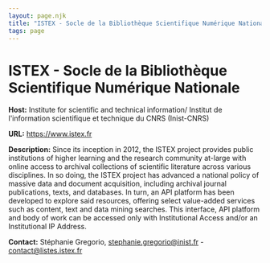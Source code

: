 ```yaml
---
layout: page.njk
title: "​​ISTEX - Socle de la Bibliothèque Scientifique Numérique Nationale"
tags: page
---
```

# ​​ISTEX - Socle de la Bibliothèque Scientifique Numérique Nationale
**Host:** Institute for scientific and technical information/ Institut de l'information scientifique et technique du CNRS (Inist-CNRS)


**URL:** <https://www.istex.fr>


**Description:** Since its inception in 2012, the ISTEX project provides public institutions of higher learning and the research community at-large with online access to archival collections of scientific literature across various disciplines. In so doing, the ISTEX project has advanced a national policy of massive data and document acquisition, including archival journal publications, texts, and databases. In turn, an API platform has been developed to explore said resources, offering select value-added services such as content, text and data mining searches. This interface, API platform and body of work can be accessed only with Institutional Access and/or an Institutional IP Address.


**Contact:** ​​Stéphanie Gregorio, [stephanie.gregorio@inist.fr](mailto:stephanie.gregorio@inist.fr) - [contact@listes.istex.fr](mailto:contact@listes.istex.fr)


